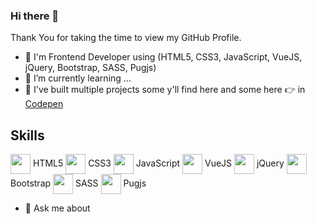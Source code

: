 ### Hi there 👋

Thank You for taking the time to view my GitHub Profile.

- 🔭 I'm Frontend Developer using (HTML5, CSS3, JavaScript, VueJS, jQuery, Bootstrap, SASS, Pugjs)
- 🌱 I’m currently learning ...
- 👯 I've built multiple projects some y'll find here and some here 👉 in [Codepen](https://codepen.io/mogoodia)
## Skills
  <img width = '32px' align= 'center' src="https://raw.githubusercontent.com/rahulbanerjee26/githubAboutMeGenerator/main/icons/html.svg"/> HTML5 <img width = '32px' align= 'center' src="https://raw.githubusercontent.com/rahulbanerjee26/githubAboutMeGenerator/main/icons/css.svg"/> CSS3 <img width = '32px' align= 'center' src="https://raw.githubusercontent.com/rahulbanerjee26/githubAboutMeGenerator/main/icons/javascript.svg"/> JavaScript <img width = '32px' align= 'center' src="https://raw.githubusercontent.com/rahulbanerjee26/githubAboutMeGenerator/main/icons/vuejs.svg"/> VueJS     <img width = '32px' align= 'center' src="https://seeklogo.com/images/J/jquery-logo-CFE6ECE363-seeklogo.com.png"/> jQuery <img width = '32px' align= 'center' src="https://raw.githubusercontent.com/rahulbanerjee26/githubAboutMeGenerator/main/icons/bootstrap.svg"/> Bootstrap <img width = '32px' align= 'center' src="https://raw.githubusercontent.com/rahulbanerjee26/githubAboutMeGenerator/main/icons/sass.svg"/> SASS <img width = '32px' align= 'center' src="https://raw.githubusercontent.com/rahulbanerjee26/githubAboutMeGenerator/main/icons/pug.svg"/> Pugjs 
- 💬 Ask me about 
